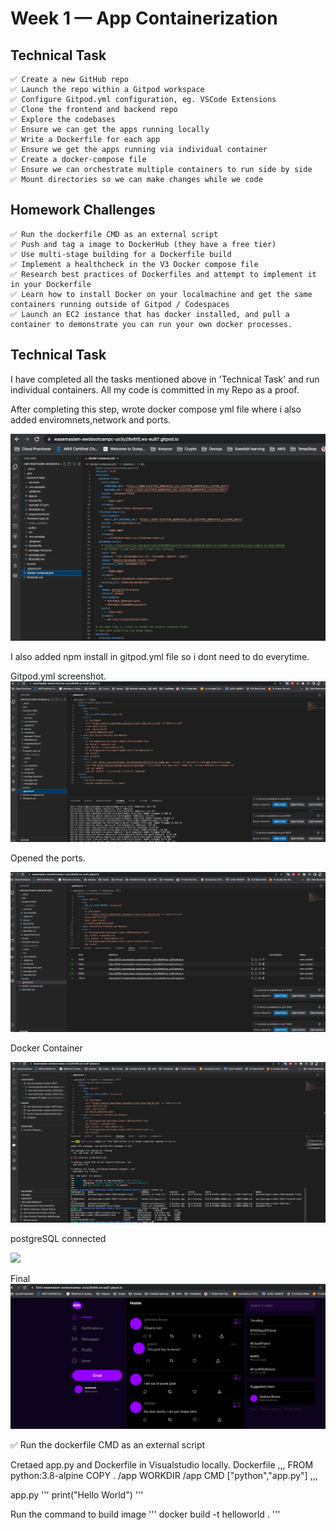 # Week 1 — App Containerization

## Technical Task
```
✅ Create a new GitHub repo
✅ Launch the repo within a Gitpod workspace
✅ Configure Gitpod.yml configuration, eg. VSCode Extensions
✅ Clone the frontend and backend repo
✅ Explore the codebases
✅ Ensure we can get the apps running locally
✅ Write a Dockerfile for each app
✅ Ensure we get the apps running via individual container
✅ Create a docker-compose file
✅ Ensure we can orchestrate multiple containers to run side by side
✅ Mount directories so we can make changes while we code
```
## Homework Challenges    

```
✅ Run the dockerfile CMD as an external script
✅ Push and tag a image to DockerHub (they have a free tier)
✅ Use multi-stage building for a Dockerfile build
✅ Implement a healthcheck in the V3 Docker compose file
✅ Research best practices of Dockerfiles and attempt to implement it in your Dockerfile
✅ Learn how to install Docker on your localmachine and get the same containers running outside of Gitpod / Codespaces
✅ Launch an EC2 instance that has docker installed, and pull a container to demonstrate you can run your own docker processes. 
```

## Technical Task

I have completed all the tasks mentioned above in 'Technical Task' and run individual containers.
All my code is committed in my Repo as a proof.

After completing this step, wrote docker compose yml file where i also added enviromnets,network and ports.

![](assets/Docker%20compose%20yaml.png)


I also added npm install in gitpod.yml file so i dont need to do everytime.

Gitpod.yml screenshot.
![](assets/Gitpod.png)

Opened the ports.

![](assets/Opened%20the%20ports.png)

Docker Container 

![](assets/Docker%20Containers%20Images%20.png)



postgreSQL connected

![](PostgreSQL%20connected.png)


Final 
![](assets/Final%20cruddur%20after%20login.png)



✅ Run the dockerfile CMD as an external script

Cretaed app.py and Dockerfile in Visualstudio locally.
Dockerfile
,,,
FROM python:3.8-alpine
COPY . /app
WORKDIR /app
CMD ["python","app.py"]
,,,

app.py
'''
print("Hello World")
'''

Run the command to build image
'''
docker build -t helloworld .
'''


